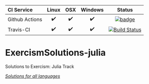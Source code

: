 | CI Service | Linux | OSX | Windows | Status |
|:--- |:---:|:---:|:---:|:---:|
| Github Actions | ✔️ | ✔️ | ✔️ | [![badge](https://action-badges.now.sh/cmccandless/ExercismSolutions-julia)](https://github.com/cmccandless/ExercismSolutions-julia/actions) |
| Travis-CI | ✔️ | ✔️ | ✔️ | [![Build Status](https://travis-ci.com/cmccandless/ExercismSolutions-julia.svg?branch=master)](https://travis-ci.com/cmccandless/ExercismSolutions-julia) |
# ExercismSolutions-julia
Solutions to Exercism: Julia Track

*[Solutions for all languages](https://github.com/cmccandless/ExercismSolutions)*
